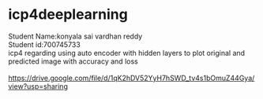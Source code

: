 # icp4deeplearning<br>
Student Name:konyala sai vardhan reddy<br>
Student id:700745733<br>
icp4 regarding using auto encoder with hidden layers to plot original and predicted image with accuracy and loss<br>
<br>https://drive.google.com/file/d/1qK2hDV52YyH7hSWD_tv4s1bOmuZ44Gya/view?usp=sharing

